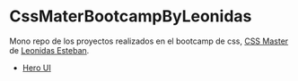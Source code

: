 # CssMaterBootcampByLeonidas

Mono repo de los proyectos realizados en el bootcamp de css, [CSS Master](https://cssmaster.com/) de [Leonidas Esteban](https://leonidasesteban.com/).

- [Hero UI](https://github.com/eltranseunteurbano/CssMaterBootcampByLeonidas/tree/main/hero-ui)
